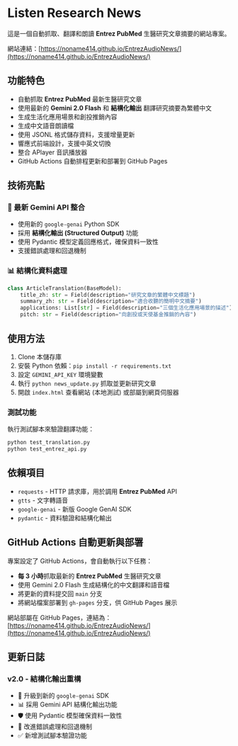 # Listen Research News

這是一個自動抓取、翻譯和朗讀 **Entrez PubMed** 生醫研究文章摘要的網站專案。

網站連結：[https://noname414.github.io/EntrezAudioNews/](https://noname414.github.io/EntrezAudioNews/)

## 功能特色

- 自動抓取 **Entrez PubMed** 最新生醫研究文章
- 使用最新的 **Gemini 2.0 Flash** 和 **結構化輸出** 翻譯研究摘要為繁體中文
- 生成生活化應用場景和創投推銷內容
- 生成中文語音朗讀檔
- 使用 JSONL 格式儲存資料，支援增量更新
- 響應式前端設計，支援中英文切換
- 整合 APlayer 音訊播放器
- GitHub Actions 自動排程更新和部署到 GitHub Pages

## 技術亮點

### 🚀 最新 Gemini API 整合

- 使用新的 `google-genai` Python SDK
- 採用 **結構化輸出 (Structured Output)** 功能
- 使用 Pydantic 模型定義回應格式，確保資料一致性
- 支援錯誤處理和回退機制

### 📊 結構化資料處理

```python
class ArticleTranslation(BaseModel):
    title_zh: str = Field(description="研究文章的繁體中文標題")
    summary_zh: str = Field(description="適合收聽的簡明中文摘要")
    applications: List[str] = Field(description="三個生活化應用場景的描述")
    pitch: str = Field(description="向創投或天使基金推銷的內容")
```

## 使用方法

1. Clone 本儲存庫
2. 安裝 Python 依賴：`pip install -r requirements.txt`
3. 設定 `GEMINI_API_KEY` 環境變數
4. 執行 `python news_update.py` 抓取並更新研究文章
5. 開啟 `index.html` 查看網站 (本地測試) 或部屬到網頁伺服器

### 測試功能

執行測試腳本來驗證翻譯功能：

```bash
python test_translation.py
python test_entrez_api.py
```

## 依賴項目

- `requests` - HTTP 請求庫，用於調用 **Entrez PubMed** API
- `gtts` - 文字轉語音
- `google-genai` - 新版 Google GenAI SDK
- `pydantic` - 資料驗證和結構化輸出

## GitHub Actions 自動更新與部署

專案設定了 GitHub Actions，會自動執行以下任務：

- **每 3 小時**抓取最新的 **Entrez PubMed** 生醫研究文章
- 使用 Gemini 2.0 Flash 生成結構化的中文翻譯和語音檔
- 將更新的資料提交回 `main` 分支
- 將網站檔案部署到 `gh-pages` 分支，供 GitHub Pages 展示

網站部屬在 GitHub Pages，連結為：[https://noname414.github.io/EntrezAudioNews/](https://noname414.github.io/EntrezAudioNews/)

## 更新日誌

### v2.0 - 結構化輸出重構

- 🔄 升級到新的 `google-genai` SDK
- 📊 採用 Gemini API 結構化輸出功能
- 🛡️ 使用 Pydantic 模型確保資料一致性
- 🔧 改進錯誤處理和回退機制
- ✅ 新增測試腳本驗證功能
